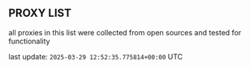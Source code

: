 ## PROXY LIST

all proxies in this list were collected from open sources and tested for functionality

last update: `2025-03-29 12:52:35.775814+00:00` UTC